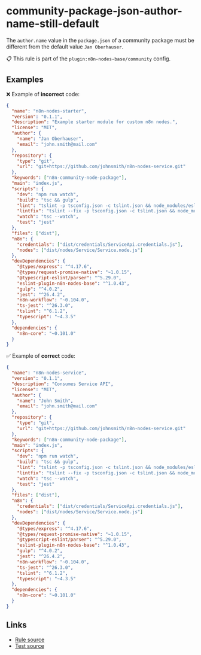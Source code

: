 [//]: # "File generated from a template. Do not edit this file directly."

# community-package-json-author-name-still-default

The `author.name` value in the `package.json` of a community package must be different from the default value `Jan Oberhauser`.

📋 This rule is part of the `plugin:n8n-nodes-base/community` config.

## Examples

❌ Example of **incorrect** code:

```json
{
  "name": "n8n-nodes-starter",
  "version": "0.1.1",
  "description": "Example starter module for custom n8n nodes.",
  "license": "MIT",
  "author": {
    "name": "Jan Oberhauser",
    "email": "john.smith@mail.com"
  },
  "repository": {
    "type": "git",
    "url": "git+https://github.com/johnsmith/n8n-nodes-service.git"
  },
  "keywords": ["n8n-community-node-package"],
  "main": "index.js",
  "scripts": {
    "dev": "npm run watch",
    "build": "tsc && gulp",
    "lint": "tslint -p tsconfig.json -c tslint.json && node_modules/eslint/bin/eslint.js ./nodes",
    "lintfix": "tslint --fix -p tsconfig.json -c tslint.json && node_modules/eslint/bin/eslint.js --fix ./nodes",
    "watch": "tsc --watch",
    "test": "jest"
  },
  "files": ["dist"],
  "n8n": {
    "credentials": ["dist/credentials/ServiceApi.credentials.js"],
    "nodes": ["dist/nodes/Service/Service.node.js"]
  },
  "devDependencies": {
    "@types/express": "^4.17.6",
    "@types/request-promise-native": "~1.0.15",
    "@typescript-eslint/parser": "^5.29.0",
    "eslint-plugin-n8n-nodes-base": "^1.0.43",
    "gulp": "^4.0.2",
    "jest": "^26.4.2",
    "n8n-workflow": "~0.104.0",
    "ts-jest": "^26.3.0",
    "tslint": "^6.1.2",
    "typescript": "~4.3.5"
  },
  "dependencies": {
    "n8n-core": "~0.101.0"
  }
}
```

✅ Example of **correct** code:

```json
{
  "name": "n8n-nodes-service",
  "version": "0.1.1",
  "description": "Consumes Service API",
  "license": "MIT",
  "author": {
    "name": "John Smith",
    "email": "john.smith@mail.com"
  },
  "repository": {
    "type": "git",
    "url": "git+https://github.com/johnsmith/n8n-nodes-service.git"
  },
  "keywords": ["n8n-community-node-package"],
  "main": "index.js",
  "scripts": {
    "dev": "npm run watch",
    "build": "tsc && gulp",
    "lint": "tslint -p tsconfig.json -c tslint.json && node_modules/eslint/bin/eslint.js ./nodes",
    "lintfix": "tslint --fix -p tsconfig.json -c tslint.json && node_modules/eslint/bin/eslint.js --fix ./nodes",
    "watch": "tsc --watch",
    "test": "jest"
  },
  "files": ["dist"],
  "n8n": {
    "credentials": ["dist/credentials/ServiceApi.credentials.js"],
    "nodes": ["dist/nodes/Service/Service.node.js"]
  },
  "devDependencies": {
    "@types/express": "^4.17.6",
    "@types/request-promise-native": "~1.0.15",
    "@typescript-eslint/parser": "^5.29.0",
    "eslint-plugin-n8n-nodes-base": "^1.0.43",
    "gulp": "^4.0.2",
    "jest": "^26.4.2",
    "n8n-workflow": "~0.104.0",
    "ts-jest": "^26.3.0",
    "tslint": "^6.1.2",
    "typescript": "~4.3.5"
  },
  "dependencies": {
    "n8n-core": "~0.101.0"
  }
}
```

## Links

- [Rule source](../../lib/rules/community-package-json-author-name-still-default.ts)
- [Test source](../../tests/community-package-json-author-name-still-default.test.ts)

